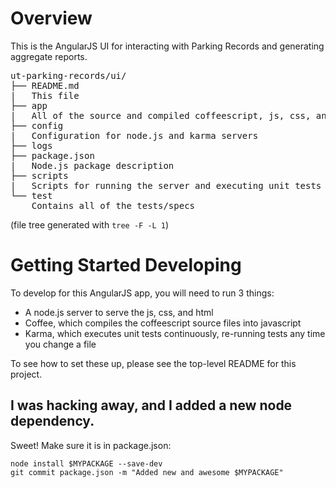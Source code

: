 # Overview

This is the AngularJS UI for interacting with Parking Records
and generating aggregate reports.

<pre>
ut-parking-records/ui/
├── README.md
|   This file
├── app
|   All of the source and compiled coffeescript, js, css, and html
├── config
|   Configuration for node.js and karma servers
├── logs
├── package.json
|   Node.js package description
├── scripts
|   Scripts for running the server and executing unit tests
└── test
    Contains all of the tests/specs
</pre>

(file tree generated with `tree -F -L 1`)

# Getting Started Developing

To develop for this AngularJS app, you will need to run 3 things:

- A node.js server to serve the js, css, and html
- Coffee, which compiles the coffeescript source files into javascript
- Karma, which executes unit tests continuously, re-running tests any time you change a file

To see how to set these up, please see the top-level README for this project.

## I was hacking away, and I added a new node dependency.

Sweet!  Make sure it is in package.json:

    node install $MYPACKAGE --save-dev
    git commit package.json -m "Added new and awesome $MYPACKAGE"

